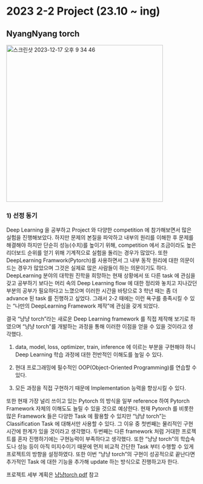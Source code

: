 # 2023 2-2 Project (23.10 ~ ing)

## NyangNyang torch

<img width="413" alt="스크린샷 2023-12-17 오후 9 34 46" src="https://github.com/Yang-jaemin/YangYang-torch/assets/108872973/5c6bb68b-9b96-4f79-ab36-3946798074b5">


### 1) 선정 동기

Deep Learning 을 공부하고 Project 와 다양한 competition 에 참가해보면서 많은 실험을 진행해보았다. 하지만 문제의 본질을 파악하고 내부의 원리를
이해한 후 문제를 해결해야 하지만 단순히 성능(수치)를 높이기 위해,
competition 에서 조금이라도 높은 리더보드 순위를 얻기 위해 기계적으로
실험을 돌리는 경우가 많았다. 또한 DeepLearning Framwork(Pytorch)를
사용하면서 그 내부 동작 원리에 대한 의문이 드는 경우가 많았으며 그것은
실제로 많은 사람들이 하는 의문이기도 하다. DeepLearning 분야의 대학원
진학을 희망하는 현재 상황에서 또 다른 task 에 관심을 갖고 공부하기 보다는
머리 속의 Deep Learning flow 에 대한 정리와 놓치고 지나갔던 부분의 공부가
필요하다고 느꼈으며 이러한 시간을 바탕으로 3 학년 때는 좀 더 advance 된
task 를 진행하고 싶었다. 그래서 2-2 때에는 이런 욕구를 충족시킬 수 있는
“나만의 DeepLearning Framework 제작”에 관심을 갖게 되었다.

결국 “냥냥 torch”라는 새로운 Deep Learning framework 를 직접 제작해 보기로
하였으며 “냥냥 torch”를 개발하는 과정을 통해 이러한 이점을 얻을 수 있을
것이라고 생각했다.
1. data, model, loss, optimizer, train, inference 에 이르는 부분을 구현해야 하니
Deep Learning 학습 과정에 대한 전반적인 이해도를 높일 수 있다.

2. 현대 프로그래밍에 필수적인 OOP(Object-Oriented Programming)를 연습할
수 있다.
3. 모든 과정을 직접 구현하기 때문에 Implementation 능력을 향상시킬 수 있다.

또한 현재 가장 널리 쓰이고 있는 Pytorch 의 방식을 일부 reference 하여
Pytorch Framework 자체의 이해도도 늘릴 수 있을 것으로 예상한다.
현재 Pytorch 를 비롯한 많은 Framework 들은 다양한 Task 에 활용할 수 있지만
“냥냥 torch”는 Classification Task 에 대해서만 사용할 수 있다. 그 이유 중
첫번째는 물리적인 구현시간에 한계가 있을 것이라고 생각했다. 두번째는 다른
framework 처럼 거대한 프로젝트를 혼자 진행하기에는 구현능력이 부족하다고
생각했다. 또한 “냥냥 torch”의 학습속도나 성능 등이 아직 미지수이기 때문에
먼저 비교적 간단한 Task 부터 수행할 수 있게 프로젝트의 방향을 설정하였다.
또한 이번 “냥냥 torch”의 구현이 성공적으로 끝난다면 추가적인 Task 에 대한
기능을 추가해 update 하는 방식으로 진행하고자 한다.

프로젝트 세부 계획은 [냥냥torch pdf](냥냥torch(docx).pdf) 참고
